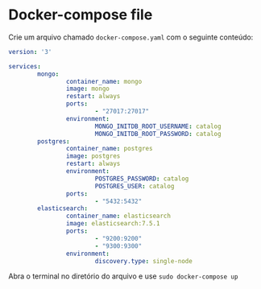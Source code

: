 # Docker-compose file
Crie um arquivo chamado `docker-compose.yaml` com o seguinte conteúdo:  

```yaml
version: '3'

services:
        mongo:
                container_name: mongo
                image: mongo
                restart: always
                ports:
                        - "27017:27017"
                environment:
                        MONGO_INITDB_ROOT_USERNAME: catalog
                        MONGO_INITDB_ROOT_PASSWORD: catalog
        postgres:
                container_name: postgres
                image: postgres
                restart: always
                environment:
                        POSTGRES_PASSWORD: catalog
                        POSTGRES_USER: catalog
                ports:
                        - "5432:5432"
        elasticsearch:
                container_name: elasticsearch
                image: elasticsearch:7.5.1
                ports:
                        - "9200:9200"
                        - "9300:9300"
                environment:
                        discovery.type: single-node
```

Abra o terminal no diretório do arquivo e use `sudo docker-compose up`  